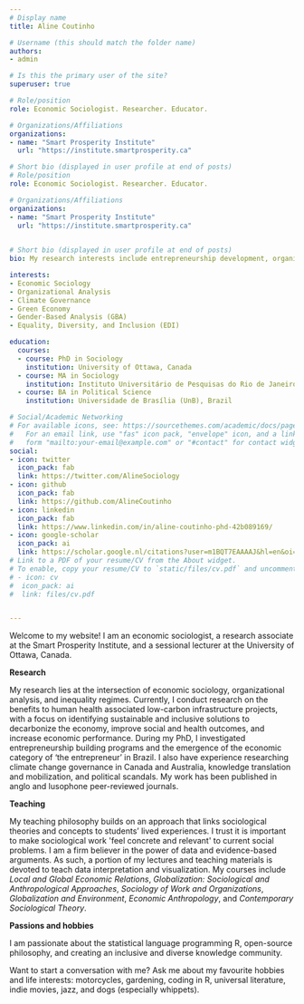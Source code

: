 ```yaml
---
# Display name
title: Aline Coutinho

# Username (this should match the folder name)
authors:
- admin

# Is this the primary user of the site?
superuser: true

# Role/position
role: Economic Sociologist. Researcher. Educator.

# Organizations/Affiliations
organizations:
- name: "Smart Prosperity Institute"
  url: "https://institute.smartprosperity.ca"

# Short bio (displayed in user profile at end of posts)
# Role/position
role: Economic Sociologist. Researcher. Educator.

# Organizations/Affiliations
organizations:
- name: "Smart Prosperity Institute"
  url: "https://institute.smartprosperity.ca"
  

# Short bio (displayed in user profile at end of posts)
bio: My research interests include entrepreneurship development, organizational practices, climate governance, and inequality regimes.

interests:
- Economic Sociology
- Organizational Analysis
- Climate Governance
- Green Economy
- Gender-Based Analysis (GBA)
- Equality, Diversity, and Inclusion (EDI)

education:
  courses:
  - course: PhD in Sociology
    institution: University of Ottawa, Canada
  - course: MA in Sociology
    institution: Instituto Universitário de Pesquisas do Rio de Janeiro (IUPERJ), Brazil
  - course: BA in Political Science
    institution: Universidade de Brasília (UnB), Brazil

# Social/Academic Networking
# For available icons, see: https://sourcethemes.com/academic/docs/page-builder/#icons
#   For an email link, use "fas" icon pack, "envelope" icon, and a link in the
#   form "mailto:your-email@example.com" or "#contact" for contact widget.
social:
- icon: twitter
  icon_pack: fab
  link: https://twitter.com/AlineSociology
- icon: github
  icon_pack: fab
  link: https://github.com/AlineCoutinho
- icon: linkedin
  icon_pack: fab
  link: https://www.linkedin.com/in/aline-coutinho-phd-42b089169/
- icon: google-scholar
  icon_pack: ai
  link: https://scholar.google.nl/citations?user=m1BQT7EAAAAJ&hl=en&oi=ao
# Link to a PDF of your resume/CV from the About widget.
# To enable, copy your resume/CV to `static/files/cv.pdf` and uncomment the lines below.
# - icon: cv
#  icon_pack: ai
#  link: files/cv.pdf


---
```


Welcome to my website! I am an economic sociologist, a research associate at the Smart Prosperity Institute, and a sessional lecturer at the University of Ottawa, Canada.

**Research**

My research lies at the intersection of economic sociology, organizational analysis, and inequality regimes. Currently, I conduct research on the benefits to human health associated low-carbon infrastructure projects, with a focus on identifying sustainable and inclusive solutions to decarbonize the economy, improve social and health outcomes, and increase economic performance. During my PhD, I investigated entrepreneurship building programs and the emergence of the economic category of ‘the entrepreneur’ in Brazil. I also have experience researching climate change governance in Canada and Australia, knowledge translation and mobilization, and political scandals. My work has been published in anglo and lusophone peer-reviewed journals.

**Teaching**

My teaching philosophy builds on an approach that links sociological theories and concepts to students’ lived experiences. I trust it is important to make sociological work 'feel concrete and relevant' to current social problems. I am a firm believer in the power of data and evidence-based arguments. As such, a portion of my lectures and teaching materials is devoted to teach data interpretation and visualization. My courses include *Local and Global Economic Relations*, *Globalization: Sociological and Anthropological Approaches*, *Sociology of Work and Organizations*, *Globalization and Environment*, *Economic Anthropology*, and *Contemporary Sociological Theory*.

**Passions and hobbies**

I am passionate about the statistical language programming R, open-source philosophy, and creating an inclusive and diverse knowledge community.

Want to start a conversation with me? Ask me about my favourite hobbies and life interests: motorcycles, gardening, coding in R, universal literature, indie movies, jazz, and dogs (especially whippets).


